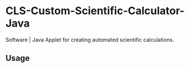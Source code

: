 # CLS-Custom-Scientific-Calculator-Java
Software | Java Applet for creating automated scientific calculations.   


## Usage 